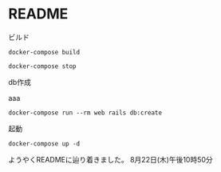 # README

ビルド
```
docker-compose build
```
```
docker-compose stop
```

db作成

aaa
```
docker-compose run --rm web rails db:create
```

起動
```
docker-compose up -d
```
ようやくREADMEに辿り着きました。
8月22日(木)午後10時50分